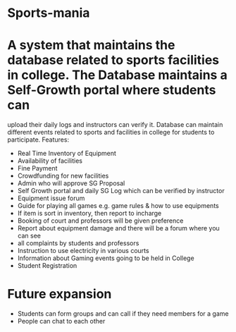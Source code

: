 # Sports-mania
# A system that maintains the database related to sports facilities in college. The Database maintains a Self-Growth portal where students can
upload their daily logs and instructors can verify it. Database can maintain different events related to sports and facilities in college for students to participate.
Features:
* Real Time Inventory of Equipment
* Availability of facilities
* Fine Payment
* Crowdfunding for new facilities
* Admin who will approve SG Proposal
* Self Growth portal and daily SG Log which can be verified by instructor
* Equipment issue forum
* Guide for playing all games e.g. game rules & how to use equipments
* If item is sort in inventory, then report to incharge
* Booking of court and professors will be given preference
* Report about equipment damage and there will be a forum where you can see
* all complaints by students and professors
* Instruction to use electricity in various courts
* Information about Gaming events going to be held in College
* Student Registration
# Future expansion
* Students can form groups and can call if they need members for a game
* People can chat to each other
